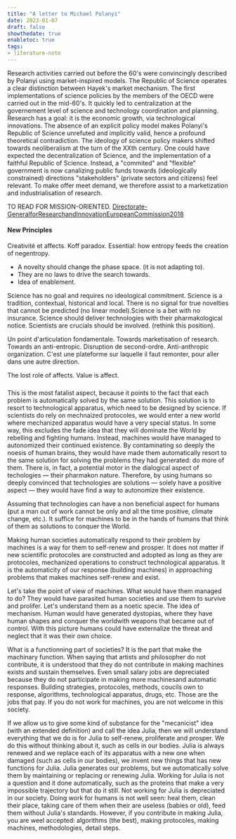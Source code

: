 ```yaml
---
title: "A letter to Michael Polanyi"
date: 2023-01-07
draft: false
showthedate: true
enabletoc: true
tags:
- literature-note
---
```



Research activities carried out before the 60's were convincingly described by Polanyi using market-inspired models. The Republic of Science operates a clear distinction between Hayek's market mechanism. The first implementations of science policies by the members of the OECD were carried out in the mid-60's. It quickly led to centralization at the governement level of science and technology coordination and planning. Research has a goal: it is the economic growth, via technological innovations. The absence of an explicit policy model makes Polanyi's Republic of Science unrefuted and implicitly valid, hence a profound theoretical contradiction. The ideology of science policy makers shifted towards neoliberalism at the turn of the XXth century. One could have expected the decentralization of Science, and the implementation of a faithful Republic of Science. Instead, a "commited" and "flexible" government is now canalizing public funds towards (ideologically constrained) directions "stakeholders" (private sectors and citizens) feel relevant. To make offer meet demand, we therefore assist to a marketization and industrialisation of research. 



TO READ FOR MISSION-ORIENTED. 
[Directorate-GeneralforResearchandInnovationEuropeanCommission2018](reference/Directorate-GeneralforResearchandInnovationEuropeanCommission2018.md)


#### New Principles

Creativité et affects. Koff paradox. 
Essential: how entropy feeds the creation of negentropy.
- A novelty should change the phase space. (it is not adapting to).
- They are no laws to drive the search towards. 
- Idea of enablement. 

Science has no goal and requires no ideological commitment.
Science is a tradition, contextual, historical and local. There is no signal for true novelties that cannot be predicted (no linear model).Science is a bet with no insurance. 
Science should deliver technologies with their pharmakological notice.
Scientists are crucials should be involved. (rethink this position). 

Un point d'articulation fondamentale.
Towards marketisation of research. 
Towards an anti-entropic.
Disruption de second-ordre.
Anti-anthropic organization.
C'est une plateforme sur laquelle il faut remonter, pour aller dans une autre direction. 

The lost role of affects. Value is affect.



###

This is the most fatalist aspect, because it points to the fact that each problem is automatically solved by the same solution. This solution is to resort to technological apparatus, which need to be designed by science. If scientists do rely on mechnaized protocoles, we would enter a new world where mechanized apparatus would have a very special status. In some way, this excludes the fade idea that they will dominate the World by rebelling and fighting humans. Instead, machines would have managed to autonomized their continued existence. By contaminating so deeply the noesis of human brains, they would have made them automatically resort to the same solution for solving the problems they had generated: do more of them. There is, in fact, a potential motor in the dialogical aspect of techologies — their pharmakon nature. Therefore, by using humans so deeply convinced that technologies are solutions — solely have a positive aspect — they would have find a way to autonomize their existence. 

Assuming that technologies can have a non beneficial aspect for humans (put a man out of work cannot be only and all the time positive, climate change, etc.). It suffice for machines to be in the hands of humans that think of them as solutions to conquer the World. 

Making human societies automatically respond to their problem by machines is a way for them to self-renew and prosper. It does not matter if new scientific protocoles are constructed and adopted as long as they are protocoles, mechanized operations to construct technological apparatus. It is the automaticity of our response (building machines) in approaching problems that makes machines self-renew and exist.

Let's take the point of view of machines. What would have them managed to do? They would have parasited human societies and use them to survive and prolifer. Let's understand them as a noetic specie. The idea of mechanism. Human would have generated dystopias, where they have human shapes and conquer the worldwith weapons that became out of control. With this picture humans could have externalize the threat and neglect that it was their own choice.

What is a functionning part of societies? It is the part that make the machinary function. When saying that artists and philosopher do not contribute, it is understood that they do not contribute in making machines exists and sustain themselves. Even small salary jobs  are depreciated because they do not participate in making more machinesand automatic responses. Building strategies, protocoles, methods, coucils own to response, algorithms, technological apparatus, drugs, etc. Those are the jobs that pay. If you do not work for machines, you are not welcome in this society. 

If we allow us to give some kind of substance for the "mecanicist" idea (with an extended definition) and call the idea Julia, then we will understand everything that we do is for Julia to self-renew, proliferate and prosper. We do this without thinking about it, such as cells in our bodies. Julia is always renewed and we replace each of its apparatus with a new one when damaged (such as cells in our bodies), we invent new things that has new functions for Julia. Julia generates our problems, but we automatically solve them by maintaining or replacing or  renewing Julia. Working for Julia is not a question and it done automatically, such as the proteins that  make a very impossible trajectory  but that do it still. Not working for Julia is depreciated in our society. Doing work for humans is not well seen: heal them, clean their place, taking care of them when their are useless (babies or old), feed them without Julia's standards. However, if you contribute in making Julia, you are weel accepted: algorithms (the best), making protocoles,  making machines, methodologies, detail steps. 